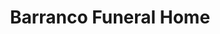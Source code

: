 ---
title: "Barranco Funeral Home"
url: /severna-park/barranco-funeral-home/
shop: funeral directors
---